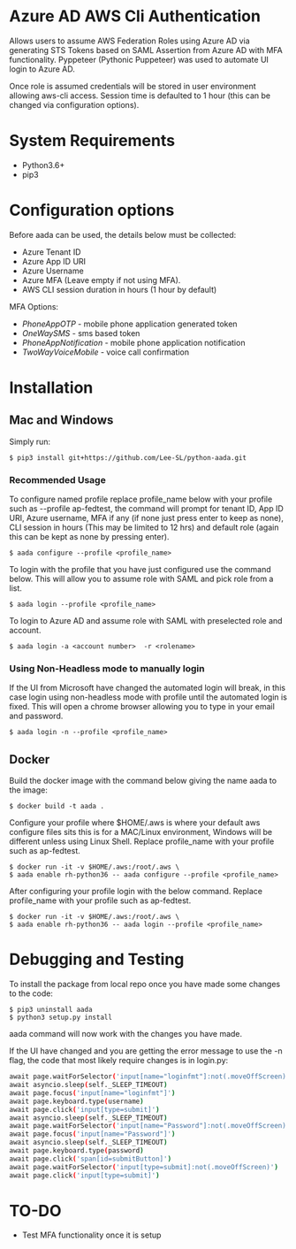# Azure AD AWS Cli Authentication

Allows users to assume AWS Federation Roles using Azure AD via generating STS Tokens based on SAML Assertion from Azure AD with MFA functionality. Pyppeteer (Pythonic Puppeteer) was used to automate UI login to Azure AD.   

Once role is assumed credentials will be stored in user environment allowing aws-cli access. Session time is defaulted to 1 hour (this can be changed via configuration options).

# System Requirements

* Python3.6+
* pip3
  
# Configuration options
Before aada can be used, the details below must be collected:

* Azure Tenant ID
* Azure App ID URI
* Azure Username
* Azure MFA (Leave empty if not using MFA).
* AWS CLI session duration in hours (1 hour by default) 

MFA Options:
* *PhoneAppOTP* - mobile phone application generated token
* *OneWaySMS* - sms based token
* *PhoneAppNotification* - mobile phone application notification
* *TwoWayVoiceMobile* - voice call confirmation

# Installation

## Mac and Windows

Simply run:

    $ pip3 install git+https://github.com/Lee-SL/python-aada.git

### Recommended Usage

To configure named profile replace profile_name below with your profile such as --profile ap-fedtest, the command will prompt for tenant ID, App ID URI, Azure username, MFA if any (if none just press enter to keep as none), CLI session in hours (This may be limited to 12 hrs) and default role (again this can be kept as none by pressing enter). 

    $ aada configure --profile <profile_name>

To login with the profile that you have just configured use the command below. This will allow you to assume role with SAML and pick role from a list. 

    $ aada login --profile <profile_name>

To login to Azure AD and assume role with SAML with preselected role and account.

    $ aada login -a <account number>  -r <rolename>

### Using Non-Headless mode to manually login

If the UI from Microsoft have changed the automated login will break, in this case login using non-headless mode with profile until the automated login is fixed. This will open a chrome browser allowing you to type in your email and password.

    $ aada login -n --profile <profile_name>
    
## Docker 

Build the docker image with the command below giving the name aada to the image:

    $ docker build -t aada .

Configure your profile where $HOME/.aws is where your default aws configure files sits this is for a MAC/Linux environment, Windows will be different unless using Linux Shell. Replace profile_name with your profile such as ap-fedtest.

    $ docker run -it -v $HOME/.aws:/root/.aws \
    $ aada enable rh-python36 -- aada configure --profile <profile_name>

After configuring your profile login with the below command. Replace profile_name with your profile such as ap-fedtest.

    $ docker run -it -v $HOME/.aws:/root/.aws \
    $ aada enable rh-python36 -- aada login --profile <profile_name>


# Debugging and Testing

To install the package from local repo once you have made some changes to the code:

    $ pip3 uninstall aada
    $ python3 setup.py install

aada command will now work with the changes you have made.

If the UI have changed and you are getting the error message to use the -n flag, the code that 
most likely require changes is in login.py:

```bash
await page.waitForSelector('input[name="loginfmt"]:not(.moveOffScreen)')
await asyncio.sleep(self._SLEEP_TIMEOUT)
await page.focus('input[name="loginfmt"]')
await page.keyboard.type(username)
await page.click('input[type=submit]')
await asyncio.sleep(self._SLEEP_TIMEOUT)
await page.waitForSelector('input[name="Password"]:not(.moveOffScreen)')
await page.focus('input[name="Password"]')
await asyncio.sleep(self._SLEEP_TIMEOUT)
await page.keyboard.type(password)
await page.click('span[id=submitButton]')
await page.waitForSelector('input[type=submit]:not(.moveOffScreen)')
await page.click('input[type=submit]')
```

# TO-DO

* Test MFA functionality once it is setup
